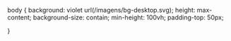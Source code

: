 body {
    background: violet url(/imagens/bg-desktop.svg);
    height: max-content;
    background-size: contain;
    min-height: 100vh;
    padding-top: 50px;
    
}
